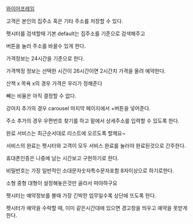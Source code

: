 [와이어프레임](https://xd.adobe.com/view/f64d7e8e-f444-4bd1-9b35-f5219d2e94b2-a31e/flow)

고객은 본인의 집주소 혹은 기타 주소를 저장할 수 있다.

펫시터를 검색할때 기본 default는 집주소를 기준으로 검색해주고

버튼을 눌러 주소를 바꿀수 있게 한다.

가격정보는 24시간을 기준으로 한다.

가격책정 정보는 선택한 시간이 26시간이면 2시간치 가격을 올려 예약한다.

산책 x 목욕 x의 경우 가격은 우리가 정해준다

빼는 비율은 아직 결정할 수 없다.

강아지 추가의 경우 carousel 마지막 페이지에서 +버튼을 넣어준다.

주소 추가의 경우 우편번호 찾기를 하고 밑에서 상세주소를 입력할 수 있도록 한다.

완료 서비스는 최근순서대로 리스트에 오르도록 할께요~

서비스의 완료는 펫시터와 고객이 모두 서비스 완료를 눌러야 완료된것으로 간주한다.

휴대폰인증은 나중에 남는 시간보고 구현하기로 한다.

비밀번호는 가장 일반적인 소대문자숫자특수문자포함 8자이상으로 하기로한다.

소형 중형 대형이 설정해놓은것만 골라서 떠야하구요

펫시터는 예약정보를 볼때 가장 긴박한 업무일수록 상단에 뜨도록 한다.

펫시터가 예약을 수락할 때, 이미 같은시간대에 있으면 경고창을 띄우고 예약을 못받게 한다.
